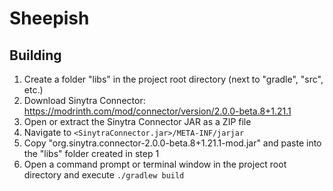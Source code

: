 # Sheepish

## Building

1. Create a folder "libs" in the project root directory (next to "gradle", "src", etc.)
2. Download Sinytra Connector: https://modrinth.com/mod/connector/version/2.0.0-beta.8+1.21.1
3. Open or extract the Sinytra Connector JAR as a ZIP file
4. Navigate to `<SinytraConnector.jar>/META-INF/jarjar`
5. Copy "org.sinytra.connector-2.0.0-beta.8+1.21.1-mod.jar" and paste into the "libs" folder created in step 1
6. Open a command prompt or terminal window in the project root directory and execute `./gradlew build`
